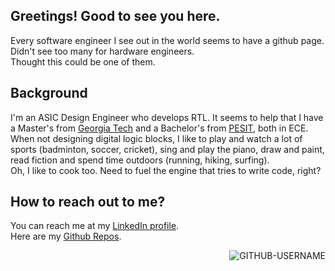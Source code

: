 ## Greetings! Good to see you here.
Every software engineer I see out in the world seems to have a github page.
Didn't see too many for hardware engineers.<br />
Thought this could be one of them.

## Background
I'm an ASIC Design Engineer who develops RTL.
It seems to help that I have a Master's from [Georgia Tech](https://www.gatech.edu/) and a Bachelor's from [PESIT](https://www.pes.edu/), both in ECE.
When not designing digital logic blocks, I like to play and watch a lot of sports (badminton, soccer, cricket), sing and play the piano, draw and paint, read fiction and spend time outdoors (running, hiking, surfing).<br />
Oh, I like to cook too. Need to fuel the engine that tries to write code, right?

## How to reach out to me?
You can reach me at my [LinkedIn profile](https://www.linkedin.com/in/akarshnkolekar/).<br />
Here are my [Github Repos](https://github.com/AkarshNKolekar).
<p align="right"> <img src="https://komarev.com/ghpvc/?username=GITHUB-USERNAME&label=Profile%20views&color=ce9927&style=flat" alt="GITHUB-USERNAME" /> </p>
